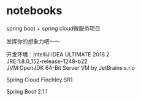 # notebooks

spring boot + spring cloud微服务项目

发挥你的想象力吧～～

开发环境：IntelliJ IDEA ULTIMATE 2018.2  
JRE:1.8.0_152-release-1248-b22  
JVM:OpenJDK 64-Bit Server VM by JetBrains s.r.o  

Spring Cloud Finchley.SR1

Spring Boot 2.1.1
